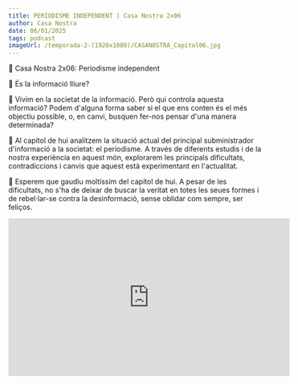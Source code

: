 ```yaml
---
title: PERIODISME INDEPENDENT | Casa Nostra 2x06
author: Casa Nostra
date: 06/01/2025
tags: podcast
imageUrl: /temporada-2-(1920x1080)/CASANOSTRA_Capitol06.jpg
---
```


<p>🏡 Casa Nostra 2x06: Periodisme independent</p>

<p>🤔 És la informació lliure?</p>

<p>📰 Vivim en la societat de la informació. Però qui controla aquesta informació? Podem d&#39;alguna forma saber si el que ens conten és el més objectiu possible, o, en canvi, busquen fer-nos pensar d&#39;una manera determinada?</p>

<p>👀 Al capítol de hui analitzem la situació actual del principal subministrador d&#39;informació a la societat: el periodisme. A través de diferents estudis i de la nostra experiència en aquest món, explorarem les principals dificultats, contradiccions i canvis que aquest està experimentant en l&#39;actualitat.</p>

<p>🎁 Esperem que gaudiu moltíssim del capítol de hui. A pesar de les dificultats, no s&#39;ha de deixar de buscar la veritat en totes les seues formes i de rebel·lar-se contra la desinformació, sense oblidar com sempre, ser feliços.</p>

<iframe width="560" height="315" src="https://www.youtube.com/embed/UWbAL5tOot8?si=TVeHAU4sHmup9qW2" title="YouTube video player" frameborder="0" allow="accelerometer; autoplay; clipboard-write; encrypted-media; gyroscope; picture-in-picture; web-share" referrerpolicy="strict-origin-when-cross-origin" allowfullscreen></iframe>